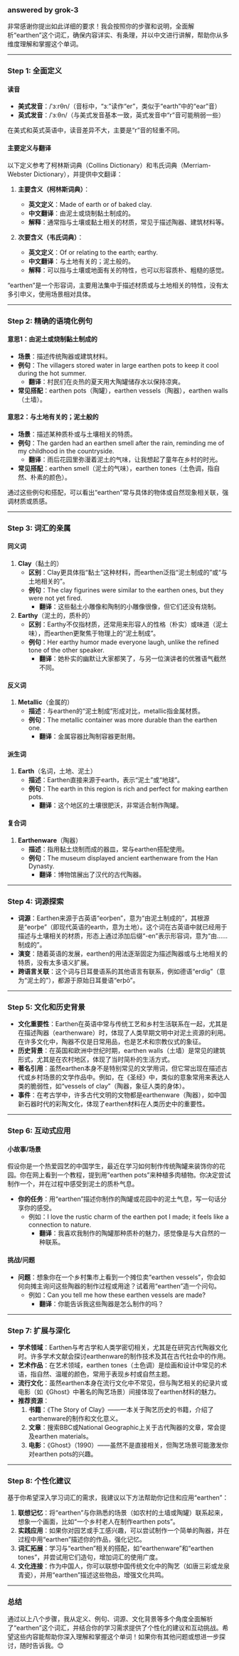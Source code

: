 ### answered by grok-3
非常感谢你提出如此详细的要求！我会按照你的步骤和说明，全面解析“earthen”这个词汇，确保内容详实、有条理，并以中文进行讲解，帮助你从多维度理解和掌握这个单词。

---

### **Step 1: 全面定义**

#### **读音**
- **美式发音**：/ˈɜːrθn/（音标中，“ɜː”读作“er”，类似于“earth”中的“ear”音）
- **英式发音**：/ˈɜːθn/（与美式发音基本一致，英式发音中“r”音可能稍弱一些）

在美式和英式英语中，读音差异不大，主要是“r”音的轻重不同。

#### **主要定义与翻译**
以下定义参考了柯林斯词典（Collins Dictionary）和韦氏词典（Merriam-Webster Dictionary），并提供中文翻译：

1. **主要含义（柯林斯词典）**：
   - **英文定义**：Made of earth or of baked clay.
   - **中文翻译**：由泥土或烧制黏土制成的。
   - **解释**：通常指与土壤或黏土相关的材质，常见于描述陶器、建筑材料等。

2. **次要含义（韦氏词典）**：
   - **英文定义**：Of or relating to the earth; earthy.
   - **中文翻译**：与土地有关的；泥土般的。
   - **解释**：可以指与土壤或地面有关的特性，也可以形容质朴、粗糙的感觉。

“earthen”是一个形容词，主要用法集中于描述材质或与土地相关的特性，没有太多引申义，使用场景相对具体。

---

### **Step 2: 精确的语境化例句**

#### **意思1：由泥土或烧制黏土制成的**
- **场景**：描述传统陶器或建筑材料。
- **例句**：The villagers stored water in large earthen pots to keep it cool during the hot summer.
  - **翻译**：村民们在炎热的夏天用大陶罐储存水以保持凉爽。
- **常见搭配**：earthen pots（陶罐），earthen vessels（陶器），earthen walls（土墙）。

#### **意思2：与土地有关的；泥土般的**
- **场景**：描述某种质朴或与土壤相关的特质。
- **例句**：The garden had an earthen smell after the rain, reminding me of my childhood in the countryside.
  - **翻译**：雨后花园里弥漫着泥土的气味，让我想起了童年在乡村的时光。
- **常见搭配**：earthen smell（泥土的气味），earthen tones（土色调，指自然、朴素的颜色）。

通过这些例句和搭配，可以看出“earthen”常与具体的物体或自然现象相关联，强调材质或质感。

---

### **Step 3: 词汇的亲属**

#### **同义词**
1. **Clay**（黏土的）
   - **区别**：Clay更具体指“黏土”这种材料，而earthen泛指“泥土制成的”或“与土地相关的”。
   - **例句**：The clay figurines were similar to the earthen ones, but they were not yet fired.
     - **翻译**：这些黏土小雕像和陶制的小雕像很像，但它们还没有烧制。
2. **Earthy**（泥土的，质朴的）
   - **区别**：Earthy不仅指材质，还常用来形容人的性格（朴实）或味道（泥土味），而earthen更聚焦于物理上的“泥土制成”。
   - **例句**：Her earthy humor made everyone laugh, unlike the refined tone of the other speaker.
     - **翻译**：她朴实的幽默让大家都笑了，与另一位演讲者的优雅语气截然不同。

#### **反义词**
1. **Metallic**（金属的）
   - **描述**：与earthen的“泥土制成”形成对比，metallic指金属材质。
   - **例句**：The metallic container was more durable than the earthen one.
     - **翻译**：金属容器比陶制容器更耐用。

#### **派生词**
1. **Earth**（名词，土地、泥土）
   - **描述**：Earthen直接来源于earth，表示“泥土”或“地球”。
   - **例句**：The earth in this region is rich and perfect for making earthen pots.
     - **翻译**：这个地区的土壤很肥沃，非常适合制作陶罐。

#### **复合词**
1. **Earthenware**（陶器）
   - **描述**：指用黏土烧制而成的器皿，常与earthen搭配使用。
   - **例句**：The museum displayed ancient earthenware from the Han Dynasty.
     - **翻译**：博物馆展出了汉代的古代陶器。

---

### **Step 4: 词源探索**

- **词源**：Earthen来源于古英语“eorþen”，意为“由泥土制成的”，其根源是“eorþe”（即现代英语的earth，意为土地）。这个词在古英语中就已经用于描述与土壤相关的材质，形态上通过添加后缀“-en”表示形容词，意为“由……制成的”。
- **演变**：随着英语的发展，earthen的用法逐渐固定为描述陶器或与土地相关的特质，没有太多语义扩展。
- **跨语言关联**：这个词与日耳曼语系的其他语言有联系，例如德语“erdig”（意为“泥土的”），都源于原始日耳曼语“erþō”。

---

### **Step 5: 文化和历史背景**

- **文化重要性**：Earthen在英语中常与传统工艺和乡村生活联系在一起，尤其是在描述陶器（earthenware）时，体现了人类早期文明中对泥土资源的利用。在许多文化中，陶器不仅是日常用品，也是艺术和宗教仪式的象征。
- **历史背景**：在英国和欧洲中世纪时期，earthen walls（土墙）是常见的建筑形式，尤其是在农村地区，体现了当时简朴的生活方式。
- **著名引用**：虽然earthen本身不是特别常见的文学用词，但它常出现在描述古代或乡村场景的文学作品中。例如，在《圣经》中，类似的意象常用来表达人类的脆弱性，如“vessels of clay”（陶器，象征人类的身体）。
- **事件**：在考古学中，许多古代文明的文物都是earthenware（陶器），如中国新石器时代的彩陶文化，体现了earthen材料在人类历史中的重要性。

---

### **Step 6: 互动式应用**

#### **小故事/场景**
假设你是一个热爱园艺的中国学生，最近在学习如何制作传统陶罐来装饰你的花园。你在网上看到一个教程，提到用“earthen pots”来种植多肉植物。你决定尝试制作一个，并在过程中感受到泥土的质朴气息。
- **你的任务**：用“earthen”描述你制作的陶罐或花园中的泥土气息，写一句话分享你的感受。
  - 例如：I love the rustic charm of the earthen pot I made; it feels like a connection to nature.
    - **翻译**：我喜欢我制作的陶罐那种质朴的魅力，感觉像是与大自然的一种联系。

#### **挑战/问题**
- **问题**：想象你在一个乡村集市上看到一个摊位卖“earthen vessels”，你会如何向摊主询问这些陶器的制作过程或用途？试着用“earthen”造一个问句。
  - 例如：Can you tell me how these earthen vessels are made?
    - **翻译**：你能告诉我这些陶器是怎么制作的吗？

---

### **Step 7: 扩展与深化**

- **学术领域**：Earthen与考古学和人类学密切相关，尤其是在研究古代陶器文化时。许多学术文献会探讨earthenware的制作技术及其在古代社会中的作用。
- **艺术作品**：在艺术领域，earthen tones（土色调）是绘画和设计中常见的术语，指自然、温暖的颜色，常用于表现乡村或自然主题。
- **流行文化**：虽然earthen本身在流行文化中不常见，但与陶艺相关的纪录片或电影（如《Ghost》中著名的陶艺场景）间接体现了earthen材料的魅力。
- **推荐资源**：
  1. **书籍**：《The Story of Clay》——一本关于陶艺历史的书籍，介绍了earthenware的制作和文化意义。
  2. **文章**：搜索BBC或National Geographic上关于古代陶器的文章，常会提及earthen materials。
  3. **电影**：《Ghost》（1990）——虽然不是直接相关，但陶艺场景可能激发你对earthen pots的兴趣。

---

### **Step 8: 个性化建议**

基于你希望深入学习词汇的需求，我建议以下方法帮助你记住和应用“earthen”：
1. **联想记忆**：将“earthen”与你熟悉的场景（如农村的土墙或陶罐）联系起来，想象一个画面，比如“一个乡村老人在制作earthen pots”。
2. **实践应用**：如果你对园艺或手工感兴趣，可以尝试制作一个简单的陶器，并在过程中用“earthen”描述你的作品，强化记忆。
3. **词汇拓展**：学习与“earthen”相关的搭配，如“earthenware”和“earthen tones”，并尝试用它们造句，增加词汇的使用广度。
4. **文化连接**：作为中国人，你可以联想中国传统文化中的陶艺（如唐三彩或龙泉青瓷），并用“earthen”描述这些物品，增强文化共鸣。

---

### **总结**
通过以上八个步骤，我从定义、例句、词源、文化背景等多个角度全面解析了“earthen”这个词汇，并结合你的学习需求提供了个性化的建议和互动挑战。希望这些内容能帮助你深入理解和掌握这个单词！如果你有其他问题或想进一步探讨，随时告诉我。😊